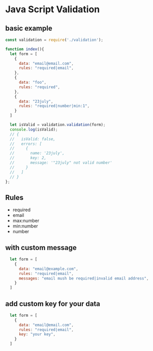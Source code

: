 # Java Script Validation

## basic example
```js
const validation = require('./validation');

function index(){
  let form = [
    {
      data: "email@email.com",
      rules: "required|email",
    },
    {
      data: "foo",
      rules: "required",
    },
    {
      data: "23july",
      rules: "required|number|min:1",
    }
  ]

  let isValid = validation.validation(form);
  console.log(isValid);
  // {
  //   isValid: false,
  //   errors: [
  //     {
  //       name: '23july',
  //       key: 2,
  //       message: '"23july" not valid number'
  //     }
  //   ]
  // }
};
```

## Rules
- required
- email
- max:number
- min:number
- number

## with custom message

```js
  let form = [
    {
      data: "email@example.com",
      rules: "required|email",
      messages: "email mush be required|invalid email address",
    }
  ]
```

## add custom key for your data

```js
  let form = [
    {
      data: "email@email.com",
      rules: "required|email",
      key: "your key",
    }
  ]
```
